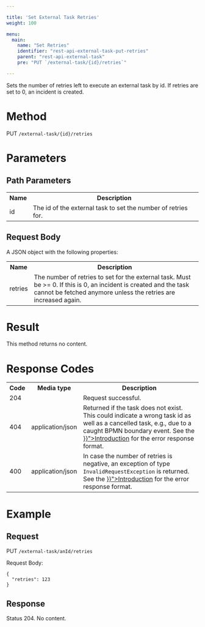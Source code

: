 ```yaml
---

title: 'Set External Task Retries'
weight: 100

menu:
  main:
    name: "Set Retries"
    identifier: "rest-api-external-task-put-retries"
    parent: "rest-api-external-task"
    pre: "PUT `/external-task/{id}/retries`"

---
```



Sets the number of retries left to execute an external task by id. If retries are set to 0, an incident is created.

# Method

PUT `/external-task/{id}/retries`


# Parameters

## Path Parameters

<table class="table table-striped">
  <tr>
    <th>Name</th>
    <th>Description</th>
  </tr>
  <tr>
    <td>id</td>
    <td>The id of the external task to set the number of retries for.</td>
  </tr>
</table>

## Request Body

A JSON object with the following properties:

<table class="table table-striped">
  <tr>
    <th>Name</th>
    <th>Description</th>
  </tr>
  <tr>
    <td>retries</td>
    <td>The number of retries to set for the external task.  Must be >= 0. If this is 0, an incident is created and the task cannot be fetched anymore unless the retries are increased again.</td>
  </tr>
</table>


# Result

This method returns no content.


# Response Codes

<table class="table table-striped">
  <tr>
    <th>Code</th>
    <th>Media type</th>
    <th>Description</th>
  </tr>
  <tr>
    <td>204</td>
    <td></td>
    <td>Request successful.</td>
  </tr>
  <tr>
    <td>404</td>
    <td>application/json</td>
    <td>Returned if the task does not exist. This could indicate a wrong task id as well as a cancelled task, e.g., due to a caught BPMN boundary event. See the <a href="{{< relref "reference/rest/overview/_index.md#error-handling" >}}">Introduction</a> for the error response format.</td>
  </tr>
   <tr>
    <td>400</td>
    <td>application/json</td>
    <td>In case the number of retries is negative, an exception of type <code>InvalidRequestException</code> is returned. See the <a href="{{< relref "reference/rest/overview/_index.md#error-handling" >}}">Introduction</a> for the error response format.</td>
  </tr>
</table>

# Example

## Request

PUT `/external-task/anId/retries`

Request Body:

    {
      "retries": 123
    }

## Response

Status 204. No content.

